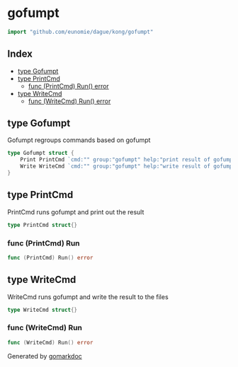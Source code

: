 <!-- gomarkdoc:embed:start -->

<!-- Code generated by gomarkdoc. DO NOT EDIT -->

# gofumpt

```go
import "github.com/eunomie/dague/kong/gofumpt"
```

## Index

- [type Gofumpt](<#type-gofumpt>)
- [type PrintCmd](<#type-printcmd>)
  - [func (PrintCmd) Run() error](<#func-printcmd-run>)
- [type WriteCmd](<#type-writecmd>)
  - [func (WriteCmd) Run() error](<#func-writecmd-run>)


## type Gofumpt

Gofumpt regroups commands based on gofumpt

```go
type Gofumpt struct {
    Print PrintCmd `cmd:"" group:"gofumpt" help:"print result of gofumpt"`
    Write WriteCmd `cmd:"" group:"gofumpt" help:"write result of gofumpt to existing files"`
}
```

## type PrintCmd

PrintCmd runs gofumpt and print out the result

```go
type PrintCmd struct{}
```

### func \(PrintCmd\) Run

```go
func (PrintCmd) Run() error
```

## type WriteCmd

WriteCmd runs gofumpt and write the result to the files

```go
type WriteCmd struct{}
```

### func \(WriteCmd\) Run

```go
func (WriteCmd) Run() error
```



Generated by [gomarkdoc](<https://github.com/princjef/gomarkdoc>)


<!-- gomarkdoc:embed:end -->